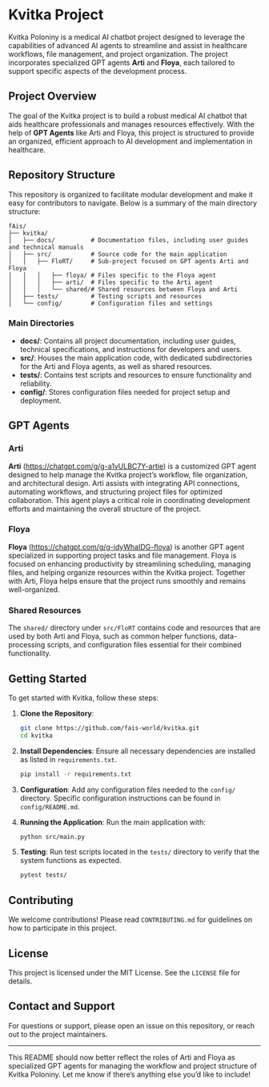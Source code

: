 # Kvitka Project

Kvitka Poloniny is a medical AI chatbot project designed to leverage the capabilities of advanced AI agents to streamline and assist in healthcare workflows, file management, and project organization. The project incorporates specialized GPT agents **Arti** and **Floya**, each tailored to support specific aspects of the development process.

## Project Overview

The goal of the Kvitka project is to build a robust medical AI chatbot that aids healthcare professionals and manages resources effectively. With the help of **GPT Agents** like Arti and Floya, this project is structured to provide an organized, efficient approach to AI development and implementation in healthcare.

## Repository Structure

This repository is organized to facilitate modular development and make it easy for contributors to navigate. Below is a summary of the main directory structure:

```plaintext
fAis/
├── kvitka/
│   ├── docs/          # Documentation files, including user guides and technical manuals
│   ├── src/           # Source code for the main application
│   │   ├── FloRT/     # Sub-project focused on GPT agents Arti and Floya
│   │   │   ├── floya/ # Files specific to the Floya agent
│   │   │   ├── arti/  # Files specific to the Arti agent
│   │   │   └── shared/# Shared resources between Floya and Arti
│   ├── tests/         # Testing scripts and resources
│   └── config/        # Configuration files and settings
```

### Main Directories

- **docs/**: Contains all project documentation, including user guides, technical specifications, and instructions for developers and users.
- **src/**: Houses the main application code, with dedicated subdirectories for the Arti and Floya agents, as well as shared resources.
- **tests/**: Contains test scripts and resources to ensure functionality and reliability.
- **config/**: Stores configuration files needed for project setup and deployment.

## GPT Agents

### Arti
**Arti** (https://chatgpt.com/g/g-a1yULBC7Y-artie) is a customized GPT agent designed to help manage the Kvitka project’s workflow, file organization, and architectural design. Arti assists with integrating API connections, automating workflows, and structuring project files for optimized collaboration. This agent plays a critical role in coordinating development efforts and maintaining the overall structure of the project.

### Floya
**Floya** (https://chatgpt.com/g/g-idyWhaIDG-floya) is another GPT agent specialized in supporting project tasks and file management. Floya is focused on enhancing productivity by streamlining scheduling, managing files, and helping organize resources within the Kvitka project. Together with Arti, Floya helps ensure that the project runs smoothly and remains well-organized.

### Shared Resources
The `shared/` directory under `src/FloRT` contains code and resources that are used by both Arti and Floya, such as common helper functions, data-processing scripts, and configuration files essential for their combined functionality.

## Getting Started

To get started with Kvitka, follow these steps:

1. **Clone the Repository**:
   ```bash
   git clone https://github.com/fais-world/kvitka.git
   cd kvitka
   ```

2. **Install Dependencies**:
   Ensure all necessary dependencies are installed as listed in `requirements.txt`.
   ```bash
   pip install -r requirements.txt
   ```

3. **Configuration**:
   Add any configuration files needed to the `config/` directory. Specific configuration instructions can be found in `config/README.md`.

4. **Running the Application**:
   Run the main application with:
   ```bash
   python src/main.py
   ```

5. **Testing**:
   Run test scripts located in the `tests/` directory to verify that the system functions as expected.
   ```bash
   pytest tests/
   ```

## Contributing

We welcome contributions! Please read `CONTRIBUTING.md` for guidelines on how to participate in this project.

## License

This project is licensed under the MIT License. See the `LICENSE` file for details.

## Contact and Support

For questions or support, please open an issue on this repository, or reach out to the project maintainers.

---

This README should now better reflect the roles of Arti and Floya as specialized GPT agents for managing the workflow and project structure of Kvitka Poloniny. Let me know if there’s anything else you’d like to include!
